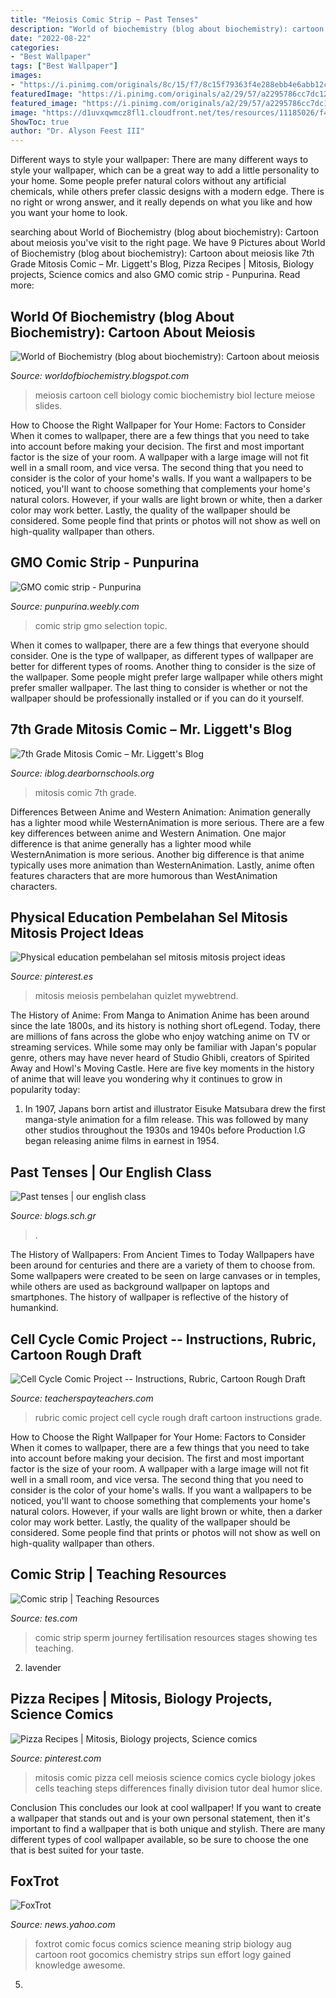 ```yaml
---
title: "Meiosis Comic Strip ~ Past Tenses"
description: "World of biochemistry (blog about biochemistry): cartoon about meiosis"
date: "2022-08-22"
categories:
- "Best Wallpaper"
tags: ["Best Wallpaper"]
images:
- "https://i.pinimg.com/originals/8c/15/f7/8c15f79363f4e288ebb4e6abb12ca03f.jpg"
featuredImage: "https://i.pinimg.com/originals/a2/29/57/a2295786cc7dc129d549e287754fab52.gif"
featured_image: "https://i.pinimg.com/originals/a2/29/57/a2295786cc7dc129d549e287754fab52.gif"
image: "https://d1uvxqwmcz8fl1.cloudfront.net/tes/resources/11185026/f4217fc0-999e-421d-93b1-91ce572baa92/image?width=1000&amp;height=190&amp;version=1450976571284"
ShowToc: true
author: "Dr. Alyson Feest III"
---
```



Different ways to style your wallpaper:
There are many different ways to style your wallpaper, which can be a great way to add a little personality to your home. Some people prefer natural colors without any artificial chemicals, while others prefer classic designs with a modern edge. There is no right or wrong answer, and it really depends on what you like and how you want your home to look.

	

		
searching about World of Biochemistry (blog about biochemistry): Cartoon about meiosis you've visit to the right page. We have 9 Pictures about World of Biochemistry (blog about biochemistry): Cartoon about meiosis like 7th Grade Mitosis Comic – Mr. Liggett&#039;s Blog, Pizza Recipes | Mitosis, Biology projects, Science comics and also GMO comic strip - Punpurina. Read more:
		
    
## World Of Biochemistry (blog About Biochemistry): Cartoon About Meiosis

<img loading=lazy src="https://4.bp.blogspot.com/-1lgvlxeTJts/WJ1eQ0mm4JI/AAAAAAAABq8/bFQIIzBOYYIcKv1NsrXuTv4_znM4SwbtgCLcB/s640/Meiose.jpg" onerror="this.onerror=null;this.src='https://tse3.mm.bing.net/th?id=OIP.C56uIdmxb5cDJ59LCraAaQHaCh&amp;pid=15.1';" alt="World of Biochemistry (blog about biochemistry): Cartoon about meiosis">

_Source: worldofbiochemistry.blogspot.com_

>meiosis cartoon cell biology comic biochemistry biol lecture meiose slides. 

	

How to Choose the Right Wallpaper for Your Home: Factors to Consider
When it comes to wallpaper, there are a few things that you need to take into account before making your decision. The first and most important factor is the size of your room. A wallpaper with a large image will not fit well in a small room, and vice versa. 
The second thing that you need to consider is the color of your home's walls. If you want a wallpapers to be noticed, you'll want to choose something that complements your home's natural colors. However, if your walls are light brown or white, then a darker color may work better. 
Lastly, the quality of the wallpaper should be considered. Some people find that prints or photos will not show as well on high-quality wallpaper than others.

    
## GMO Comic Strip - Punpurina

<img loading=lazy src="http://punpurina.weebly.com/uploads/4/5/9/8/45987729/5254430_orig.jpg" onerror="this.onerror=null;this.src='https://tse3.mm.bing.net/th?id=OIP.ahNxzWG7Nb537HoTqcFh1wHaFO&amp;pid=15.1';" alt="GMO comic strip - Punpurina">

_Source: punpurina.weebly.com_

>comic strip gmo selection topic. 

	

When it comes to wallpaper, there are a few things that everyone should consider. One is the type of wallpaper, as different types of wallpaper are better for different types of rooms. Another thing to consider is the size of the wallpaper. Some people might prefer large wallpaper while others might prefer smaller wallpaper. The last thing to consider is whether or not the wallpaper should be professionally installed or if you can do it yourself.

    
## 7th Grade Mitosis Comic – Mr. Liggett&#039;s Blog

<img loading=lazy src="http://iblog.dearbornschools.org/liggetj/wp-content/uploads/sites/282/2016/02/img_4014.jpg" onerror="this.onerror=null;this.src='https://tse4.mm.bing.net/th?id=OIP.h_0qlU3I40K5ZRDiEeZUCQHaFj&amp;pid=15.1';" alt="7th Grade Mitosis Comic – Mr. Liggett&#039;s Blog">

_Source: iblog.dearbornschools.org_

>mitosis comic 7th grade. 

	

Differences Between Anime and Western Animation: Animation generally has a lighter mood while WesternAnimation is more serious.
There are a few key differences between anime and Western Animation. One major difference is that anime generally has a lighter mood while WesternAnimation is more serious. Another big difference is that anime typically uses more animation than WesternAnimation. Lastly, anime often features characters that are more humorous than WestAnimation characters.

    
## Physical Education Pembelahan Sel Mitosis Mitosis Project Ideas

<img loading=lazy src="https://i.pinimg.com/originals/a2/29/57/a2295786cc7dc129d549e287754fab52.gif" onerror="this.onerror=null;this.src='https://tse1.mm.bing.net/th?id=OIP.4eWtdhVYTyc0tF6xDcyikgHaLH&amp;pid=15.1';" alt="Physical education pembelahan sel mitosis mitosis project ideas">

_Source: pinterest.es_

>mitosis meiosis pembelahan quizlet mywebtrend. 

	

The History of Anime: From Manga to Animation
Anime has been around since the late 1800s, and its history is nothing short ofLegend. Today, there are millions of fans across the globe who enjoy watching anime on TV or streaming services. While some may only be familiar with Japan's popular genre, others may have never heard of Studio Ghibli, creators of Spirited Away and Howl's Moving Castle. Here are five key moments in the history of anime that will leave you wondering why it continues to grow in popularity today:
1) In 1907, Japans born artist and illustrator Eisuke Matsubara drew the first manga-style animation for a film release. This was followed by many other studios throughout the 1930s and 1940s before Production I.G began releasing anime films in earnest in 1954.

    
## Past Tenses | Our English Class

<img loading=lazy src="https://blogs.sch.gr/katekaissi/files/2015/03/COMIC-STRIP-GARFIELD.jpg" onerror="this.onerror=null;this.src='https://tse2.mm.bing.net/th?id=OIP.i_eNcRbtJGdRIt8hOYBlnwHaDW&amp;pid=15.1';" alt="Past tenses | our english class">

_Source: blogs.sch.gr_

>. 

	

The History of Wallpapers: From Ancient Times to Today
Wallpapers have been around for centuries and there are a variety of them to choose from. Some wallpapers were created to be seen on large canvases or in temples, while others are used as background wallpaper on laptops and smartphones. The history of wallpaper is reflective of the history of humankind.

    
## Cell Cycle Comic Project -- Instructions, Rubric, Cartoon Rough Draft

<img loading=lazy src="https://ecdn.teacherspayteachers.com/thumbitem/Cell-Cycle-Comic-Project-Instructions-Rubric-Cartoon-Rough-Draft-3282919-1517656017/original-3282919-2.jpg" onerror="this.onerror=null;this.src='https://tse2.mm.bing.net/th?id=OIP.NKCrHxXH5YqJoc3oYs4YrgAAAA&amp;pid=15.1';" alt="Cell Cycle Comic Project -- Instructions, Rubric, Cartoon Rough Draft">

_Source: teacherspayteachers.com_

>rubric comic project cell cycle rough draft cartoon instructions grade. 

	

How to Choose the Right Wallpaper for Your Home: Factors to Consider
When it comes to wallpaper, there are a few things that you need to take into account before making your decision. The first and most important factor is the size of your room. A wallpaper with a large image will not fit well in a small room, and vice versa. 
The second thing that you need to consider is the color of your home's walls. If you want a wallpapers to be noticed, you'll want to choose something that complements your home's natural colors. However, if your walls are light brown or white, then a darker color may work better. 
Lastly, the quality of the wallpaper should be considered. Some people find that prints or photos will not show as well on high-quality wallpaper than others.

    
## Comic Strip | Teaching Resources

<img loading=lazy src="https://d1uvxqwmcz8fl1.cloudfront.net/tes/resources/11185026/f4217fc0-999e-421d-93b1-91ce572baa92/image?width=1000&amp;height=190&amp;version=1450976571284" onerror="this.onerror=null;this.src='https://tse1.mm.bing.net/th?id=OIP.4viWkGKQ6BlPbP75GgQwYgAAAA&amp;pid=15.1';" alt="Comic strip | Teaching Resources">

_Source: tes.com_

>comic strip sperm journey fertilisation resources stages showing tes teaching. 

	

2. lavender 

    
## Pizza Recipes | Mitosis, Biology Projects, Science Comics

<img loading=lazy src="https://i.pinimg.com/originals/8c/15/f7/8c15f79363f4e288ebb4e6abb12ca03f.jpg" onerror="this.onerror=null;this.src='https://tse2.mm.bing.net/th?id=OIP.EdKfn0piiLUWZosJS3s8vQHaGI&amp;pid=15.1';" alt="Pizza Recipes | Mitosis, Biology projects, Science comics">

_Source: pinterest.com_

>mitosis comic pizza cell meiosis science comics cycle biology jokes cells teaching steps differences finally division tutor deal humor slice. 

	

Conclusion
This concludes our look at cool wallpaper! If you want to create a wallpaper that stands out and is your own personal statement, then it's important to find a wallpaper that is both unique and stylish. There are many different types of cool wallpaper available, so be sure to choose the one that is best suited for your taste.

    
## FoxTrot

<img loading=lazy src="http://l3.yimg.com/bt/api/res/1.2/W.JasM7WyI7gGdEFEXAr6A--/YXBwaWQ9eW5ld3M7Zmk9ZmlsbDtoPTQyMjtweW9mZj0wO3E9Njk7dz02MDA-/http://media.zenfs.com/en_us/News/ucomics.com/ft140824.jpg" onerror="this.onerror=null;this.src='https://tse1.mm.bing.net/th?id=OIP.gve9KJm5oIZucs_9JbvvcAHaFN&amp;pid=15.1';" alt="FoxTrot">

_Source: news.yahoo.com_

>foxtrot comic focus comics science meaning strip biology aug cartoon root gocomics chemistry strips sun effort logy gained knowledge awesome. 

	

5.

